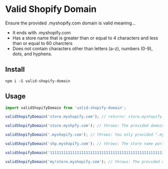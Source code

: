 # Valid Shopify Domain
Ensure the provided .myshopify.com domain is valid meaning...
- It ends with .myshopify.com
- Has a store name that is greater than or equal to 4 characters and less than or equal to 60 charcters
- Does not contain characters other than letters (a-z), numbers (0-9), dots, and hyphens.

## Install
```
npm i -S valid-shopify-domain
```

## Usage
```js
import validShopifyDomain from 'valid-shopify-domain';

validShopifyDomain('store.myshopify.com'); // returns: store.myshopify.com

validShopifyDomain('store.myshpfy.com'); // throws: The provided domain did not end in .myshopify.com

validShopifyDomain('.myshopify.com'); // throws: You only provided ".myshopify.com" as the domain, a valid store name is required

validShopifyDomain('shp.myshopify.com'); // throws: The store name portion of the domain must be atleast 4 characters

validShopifyDomain('1111111111111111111111111111111111111111111111111111111111111.myshopify.com'); // throws: The provided domain contains too many characters (74 max)

validShopifyDomain('my!store.myshopify.com'); // throws: The provided domain must not contain characters other than letters (a-z), numbers (0-9), dots, and hyphens
```